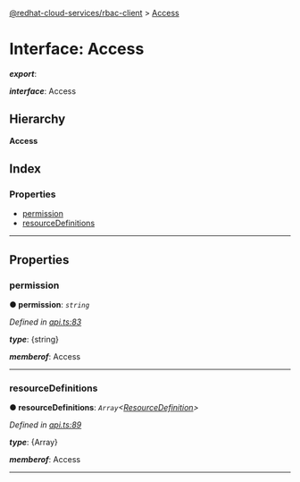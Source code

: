 [@redhat-cloud-services/rbac-client](../README.md) > [Access](../interfaces/access.md)

# Interface: Access

*__export__*: 

*__interface__*: Access

## Hierarchy

**Access**

## Index

### Properties

* [permission](access.md#permission)
* [resourceDefinitions](access.md#resourcedefinitions)

---

## Properties

<a id="permission"></a>

###  permission

**● permission**: *`string`*

*Defined in [api.ts:83](https://github.com/RedHatInsights/javascript-clients/blob/master/packages/rbac/api.ts#L83)*

*__type__*: {string}

*__memberof__*: Access

___
<a id="resourcedefinitions"></a>

###  resourceDefinitions

**● resourceDefinitions**: *`Array`<[ResourceDefinition](resourcedefinition.md)>*

*Defined in [api.ts:89](https://github.com/RedHatInsights/javascript-clients/blob/master/packages/rbac/api.ts#L89)*

*__type__*: {Array}

*__memberof__*: Access

___

